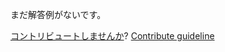 
まだ解答例がないです。

[コントリビュートしませんか](https://github.com/BFEdev/BFE.dev-solutions/blob/main/quiz/equality-sameness_ja.md)?  [Contribute guideline](https://github.com/BFEdev/BFE.dev-solutions#how-to-contribute)
